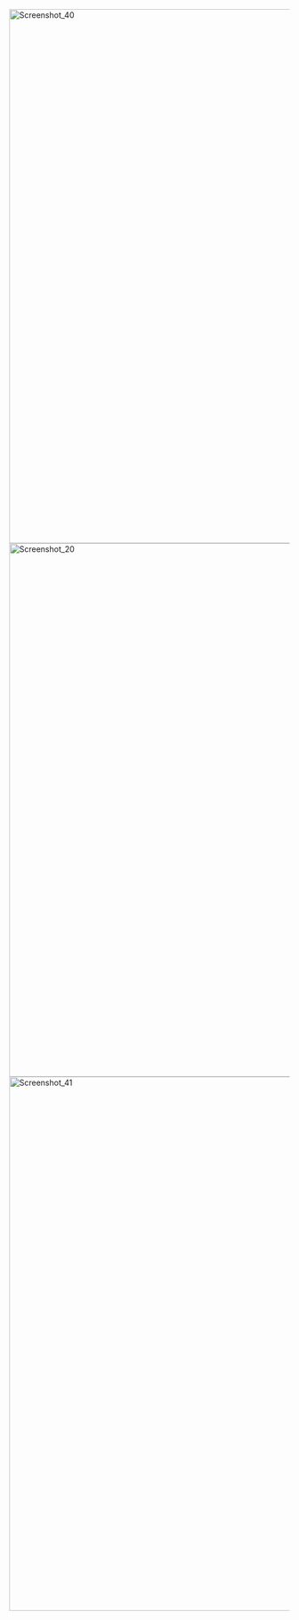 <img width="960" alt="Screenshot_40" src="https://github.com/user-attachments/assets/912ee095-1676-46e4-99f8-796d9f46e23c">
<img width="959" alt="Screenshot_20" src="https://github.com/user-attachments/assets/13a95444-92d2-4b0c-963e-4d95f25b0925">
<img width="960" alt="Screenshot_41" src="https://github.com/user-attachments/assets/e176b891-80cf-4dcd-8eaa-af621f1abeed">


